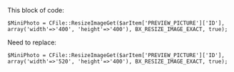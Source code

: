 This block of code:
```
$MiniPhoto = CFile::ResizeImageGet($arItem['PREVIEW_PICTURE']['ID'], array('width'=>'400', 'height'=>'400'), BX_RESIZE_IMAGE_EXACT, true);
```

Need to replace:
```
$MiniPhoto = CFile::ResizeImageGet($arItem['PREVIEW_PICTURE']['ID'], array('width'=>'520', 'height'=>'400'), BX_RESIZE_IMAGE_EXACT, true);
```
